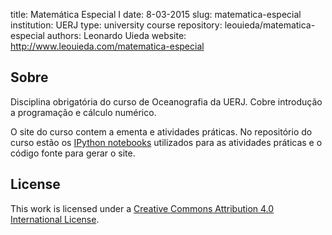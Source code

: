 title: Matemática Especial I
date: 8-03-2015
slug: matematica-especial
institution: UERJ
type: university course
repository: leouieda/matematica-especial
authors: Leonardo Uieda
website: http://www.leouieda.com/matematica-especial

## Sobre

Disciplina obrigatória do curso de Oceanografia da UERJ.
Cobre introdução a programação e cálculo numérico.

O site do curso contem a ementa e atividades práticas.
No repositório do curso estão os
[IPython notebooks](http://ipython.org/notebook.html)
utilizados para as atividades práticas
e o código fonte para gerar o site.

## License

This work is licensed under a
[Creative Commons Attribution 4.0 International
License](http://creativecommons.org/licenses/by/4.0/).
